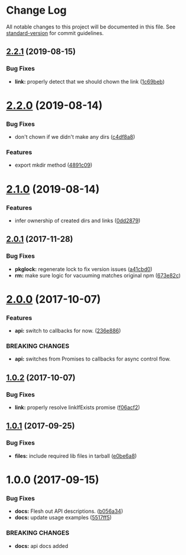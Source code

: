 # Change Log

All notable changes to this project will be documented in this file. See [standard-version](https://github.com/conventional-changelog/standard-version) for commit guidelines.

<a name="2.2.1"></a>
## [2.2.1](https://github.com/npm/gentle-fs/compare/v2.2.0...v2.2.1) (2019-08-15)


### Bug Fixes

* **link:** properly detect that we should chown the link ([1c69beb](https://github.com/npm/gentle-fs/commit/1c69beb))



<a name="2.2.0"></a>
# [2.2.0](https://github.com/npm/gentle-fs/compare/v2.1.0...v2.2.0) (2019-08-14)


### Bug Fixes

* don't chown if we didn't make any dirs ([c4df8a8](https://github.com/npm/gentle-fs/commit/c4df8a8))


### Features

* export mkdir method ([4891c09](https://github.com/npm/gentle-fs/commit/4891c09))



<a name="2.1.0"></a>
# [2.1.0](https://github.com/npm/gentle-fs/compare/v2.0.1...v2.1.0) (2019-08-14)


### Features

* infer ownership of created dirs and links ([0dd2879](https://github.com/npm/gentle-fs/commit/0dd2879))



<a name="2.0.1"></a>
## [2.0.1](https://github.com/npm/gentle-fs/compare/v2.0.0...v2.0.1) (2017-11-28)


### Bug Fixes

* **pkglock:** regenerate lock to fix version issues ([a41cbd0](https://github.com/npm/gentle-fs/commit/a41cbd0))
* **rm:** make sure logic for vacuuming matches original npm ([673e82c](https://github.com/npm/gentle-fs/commit/673e82c))



<a name="2.0.0"></a>
# [2.0.0](https://github.com/npm/gentle-fs/compare/v1.0.2...v2.0.0) (2017-10-07)


### Features

* **api:** switch to callbacks for now. ([236e886](https://github.com/npm/gentle-fs/commit/236e886))


### BREAKING CHANGES

* **api:** switches from Promises to callbacks for async control flow.



<a name="1.0.2"></a>
## [1.0.2](https://github.com/npm/gentle-fs/compare/v1.0.1...v1.0.2) (2017-10-07)


### Bug Fixes

* **link:** properly resolve linkIfExists promise ([f06acf2](https://github.com/npm/gentle-fs/commit/f06acf2))



<a name="1.0.1"></a>
## [1.0.1](https://github.com/npm/gentle-fs/compare/v1.0.0...v1.0.1) (2017-09-25)


### Bug Fixes

* **files:** include required lib files in tarball ([e0be6a8](https://github.com/npm/gentle-fs/commit/e0be6a8))



<a name="1.0.0"></a>
# 1.0.0 (2017-09-15)


### Bug Fixes

* **docs:** Flesh out API descriptions. ([b056a34](https://github.com/npm/gentle-fs/commit/b056a34))
* **docs:** update usage examples ([5517ff5](https://github.com/npm/gentle-fs/commit/5517ff5))


### BREAKING CHANGES

* **docs:** api docs added
